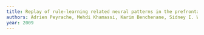 ```yaml
---
title: Replay of rule-learning related neural patterns in the prefrontal cortex during sleep
authors: Adrien Peyrache, Mehdi Khamassi, Karim Benchenane, Sidney I. Wiener, Francesco P. Battaglia
year: 2009
---
```


